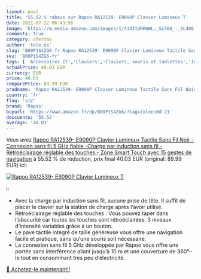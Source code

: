 ```yaml
---
layout: post
title: '55.52 % rabais sur Rapoo RA12539- E9090P Clavier Lumineux T'
date: 2021-07-22 06:43:56
image: 'https://m.media-amazon.com/images/I/413ItURR0WL._SL500_._SL400_.jpg'
comments: true
category: ofertas
author: 'tole.es'
slug: 'B00P1S4ZG6-fr Rapoo RA12539- E9090P Clavier Lumineux Tactile Sans Fil...'
sku: 'B00P1S4ZG6-fr'
tags: [ 'Accessoires IT','Claviers','Claviers, souris et tablettes','Informatique','rapoo', ]
actualPrice: 40.03 EUR
currency: EUR
price: 40.03
comparePrice: 89.99 EUR
prodname: 'Rapoo RA12539- E9090P Clavier Lumineux Tactile Sans Fil Noir - Connexion sans fil 5 GHz fiable -Charge par induction sans fil - Rétroéclairage réglable des touches - Zone Smart Touch avec 15 gestes de navigation'
country: 'fr'
flag: '🇫🇷'
brand: 'Rapoo'
buyurl: 'https://www.amazon.fr/dp/B00P1S4ZG6/?tag=tolees0d-21'
descuento: '55.52'
average: '40.03'
---
```


Vous avez [Rapoo RA12539- E9090P Clavier Lumineux Tactile Sans Fil Noir - Connexion sans fil 5 GHz fiable -Charge par induction sans fil - Rétroéclairage réglable des touches - Zone Smart Touch avec 15 gestes de navigation](https://www.amazon.fr/dp/B00P1S4ZG6/?tag=tolees0d-21)  à  55.52 % de réduction, prix final  40.03 EUR (original: 89.99 EUR) ici:

[![Rapoo RA12539- E9090P Clavier Lumineux T](https://m.media-amazon.com/images/I/413ItURR0WL._SL500_._SL400_.jpg)](https://www.amazon.fr/dp/B00P1S4ZG6/?tag=tolees0d-21)

ℹ️:

- Avec la charge par induction sans fil, aucune prise de tête. Il suffit de placer le clavier sur la station de charge après l‘avoir utilisé.
- Rétroéclairage réglable des touches : Vous pouvez taper dans l‘obscurité car toutes les touches sont rétroéclairées. 3 niveaux d‘intensité variables grâce à un bouton.
- Le pavé tactile intégré de taille généreuse vous offre une navigation facile et pratique, sans qu‘une souris soit nécessaire.
- La connexion sans fil 5 GHz développée par Rapoo vous offre une portée sans interférence allant jusqu‘à 10 m et une couverture de 360°– le tout en consommant très peu d‘électricité.

[🛒 Achetez-le maintenant!!](https://www.amazon.fr/dp/B00P1S4ZG6/?tag=tolees0d-21)
